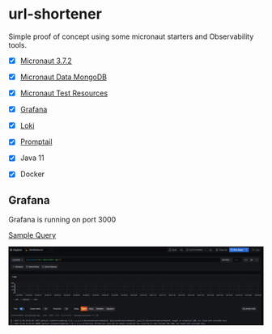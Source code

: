 # url-shortener
Simple proof of concept using some micronaut starters and Observability tools.

- [x] [Micronaut 3.7.2](https://micronaut.io/)
- [x] [Micronaut Data MongoDB](https://micronaut-projects.github.io/micronaut-data/latest/guide/#mongo)
- [x] [Micronaut Test Resources](https://micronaut-projects.github.io/micronaut-test-resources/latest/guide/)
- [x] [Grafana](https://grafana.com/)
- [x] [Loki](https://grafana.com/oss/loki/)
- [x] [Promptail](https://grafana.com/docs/loki/latest/clients/promtail/)
- [x] Java 11
- [x] Docker


## Grafana
Grafana is running on port 3000

[Sample Query](http://localhost:3000/explore?orgId=1&left=%5B%22now-5m%22,%22now%22,%22loki-datasource%22,%7B%22expr%22:%22%7Bservice%3D%5C%22url-shortener-api%5C%22%7D%22%7D%5D)

![picture](img/grafana-local.png)